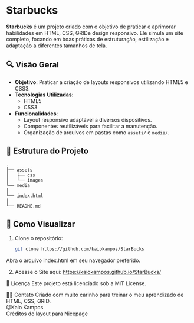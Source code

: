 # Starbucks

**Starbucks** é um projeto criado com o objetivo de praticar e aprimorar habilidades em HTML, CSS, GRIDe design responsivo. Ele simula um site completo, focando em boas práticas de estruturação, estilização e adaptação a diferentes tamanhos de tela.

## 🔍 Visão Geral

- **Objetivo**: Praticar a criação de layouts responsivos utilizando HTML5 e CSS3.
- **Tecnologias Utilizadas**:
  - HTML5
  - CSS3
- **Funcionalidades**:
  - Layout responsivo adaptável a diversos dispositivos.
  - Componentes reutilizáveis para facilitar a manutenção.
  - Organização de arquivos em pastas como `assets/` e `media/`.

## 📁 Estrutura do Projeto
```
.
├── assets
│   ├── css
│   └── images
└── media
│
└── index.html
│
└── README.md
```


## 🚀 Como Visualizar

1. Clone o repositório:
   ```bash
   git clone https://github.com/kaiokampos/StarBucks


Abra o arquivo index.html em seu navegador preferido.

2. Acesse o Site aqui:
   https://kaiokampos.github.io/StarBucks/

📝 Licença
Este projeto está licenciado sob a MIT License.

🙋‍♂️ Contato
Criado com muito carinho para treinar o meu aprendizado de HTML, CSS, GRID. <br> @Kaio Kampos <br>
Créditos do layout para Nicepage
